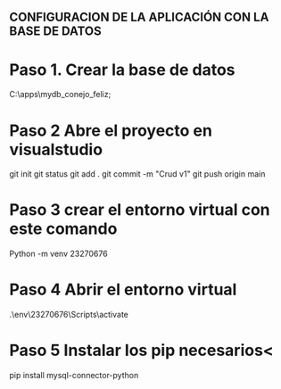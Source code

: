 
## CONFIGURACION DE LA APLICACIÓN CON LA BASE DE DATOS

# Paso 1. Crear la base de datos
C:\apps\mydb_conejo_feliz;

# Paso 2 Abre el proyecto en visualstudio
git init
git status
git add .
git commit -m "Crud v1"
git push origin main

# Paso 3 crear el entorno virtual con este comando
Python -m venv 23270676

# Paso 4 Abrir el entorno virtual
.\env\23270676\Scripts\activate

# Paso 5 Instalar los pip necesarios<
 pip install mysql-connector-python
